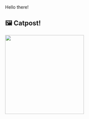 Hello there!



## 🖼️ Catpost!

<sub>
    <img src="https://cdn2.thecatapi.com/images/6kp.jpg" height="256">
</sub>


